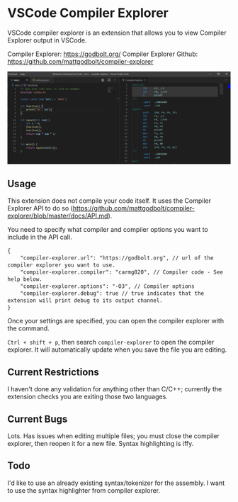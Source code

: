 # VSCode Compiler Explorer

VSCode compiler explorer is an extension that allows you to view Compiler Explorer output in VSCode.

Compiler Explorer: https://godbolt.org/
Compiler Explorer Github: https://github.com/mattgodbolt/compiler-explorer

![Display-Example](resource/Display-Example.PNG)

## Usage 

This extension does not compile your code itself. It uses the Compiler Explorer API to do so (https://github.com/mattgodbolt/compiler-explorer/blob/master/docs/API.md).

You need to specify what compiler and compiler options you want to include in the API call.

```
{
    "compiler-explorer.url": "https://godbolt.org", // url of the compiler explorer you want to use.
    "compiler-explorer.compiler": "carmg820", // Compiler code - See help below.
    "compiler-explorer.options": "-O3", // Compiler options
    "compiler-explorer.debug": true // true indicates that the extension will print debug to its output channel.
}
```

Once your settings are specified, you can open the compiler explorer with the command.

`Ctrl + shift + p`, then search `compiler-explorer` to open the compiler explorer. It will automatically update when you save the file you are editing.

## Current Restrictions

I haven't done any validation for anything other than C/C++; currently the extension checks you are exiting those two languages.

## Current Bugs

Lots. Has issues when editing multiple files; you must close the compiler explorer, then reopen it for a new file.
Syntax highlighting is iffy.

## Todo

I'd like to use an already existing syntax/tokenizer for the assembly. I want to use the syntax highlighter from compiler explorer.